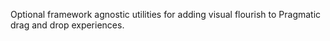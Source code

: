 Optional framework agnostic utilities for adding visual flourish to Pragmatic drag and drop experiences.